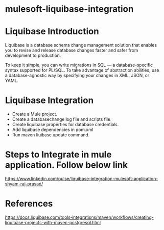 # mulesoft-liquibase-integration

# Liquibase Introduction
Liquibase is a database schema change management solution that enables you to revise and release database changes faster and safer from development to production.

To keep it simple, you can write migrations in SQL — a database-specific syntax supported for PL/SQL. To take advantage of abstraction abilities, use a database-agnostic way by specifying your changes in XML, JSON, or YAML.

# Liquibase Integration
* Create a Mule project.
* Create a databasechange log file and scripts file.
* Create liquibase properties for database credentials. 
* Add liquibase dependencies in pom.xml
* Run maven liuibase update command. 

# Steps to Integrate in mule application. Follow below link

https://www.linkedin.com/pulse/liquibase-integration-mulesoft-application-shyam-raj-prasad/

# References 
https://docs.liquibase.com/tools-integrations/maven/workflows/creating-liquibase-projects-with-maven-postgresql.html
